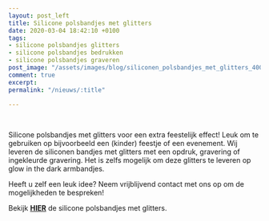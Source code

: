 ```yaml
---
layout: post_left
title: Silicone polsbandjes met glitters
date: 2020-03-04 18:42:10 +0100
tags:
- silicone polsbandjes glitters
- silicone polsbandjes bedrukken
- silicone polsbandjes graveren
post_image: "/assets/images/blog/siliconen_polsbandjes_met_glitters_400"
comment: true
excerpt: 
permalink: "/nieuws/:title"

---
```

<br>  
<p>Silicone polsbandjes met glitters voor een extra feestelijk effect! Leuk om te gebruiken op bijvoorbeeld een (kinder) feestje of een evenement. Wij leveren de siliconen bandjes met glitters met een opdruk, gravering of ingekleurde gravering. Het is zelfs mogelijk om deze glitters te leveren op glow in the dark armbandjes.</p>

<p> Heeft u zelf een leuk idee? Neem vrijblijvend contact met ons op om de mogelijkheden te bespreken!</p>

<p>Bekijk <a class="blue" title="silicone polsbandjes glitters" href="https://www.allpremiums.nl/siliconen-polsbandjes-met-glitters"><strong>HIER</strong></a> de silicone polsbandjes met glitters.</p>
